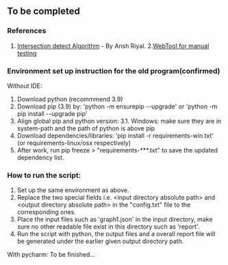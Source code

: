 ## To be completed

### References

1. [Intersection detect Algorithm](https://www.geeksforgeeks.org/check-if-two-given-line-segments-intersect/) - By Ansh Riyal.
2.[WebTool for manual testing](https://jacoblmiller.github.io/tum-gd-contest/tool.html)

### Environment set up instruction for the old program(confirmed)
Without IDE:
1. Download python (recommmend 3.9)
2. Download pip (3.9) by: 'python -m ensurepip --upgrade' or 'python -m pip install --upgrade pip'
3. Align global pip and python version:
	3.1. Windows: make sure they are in system-path and the path of python is above pip
4. Download dependencies/libraries: 'pip install -r requirements-win.txt' (or requirements-linux/osx respectively)
5. After work, run pip freeze > "requirements-***.txt" to save the updated dependency list.

### How to run the script:
1. Set up the same environment as above.
2. Replace the two special fields i.e. &lt;input directory absolute path&gt; and &lt;output directory absolute path&gt; in the
"config.txt" file to the corresponding ones.
3. Place the input files such as 'graph1.json' in the input directory, make sure no other readable file exist in this directory such as 'report'.
4. Run the script with python, the output files and a overall report file will be generated under the earlier given 
output directory path.

With pycharm:
To be finished...

